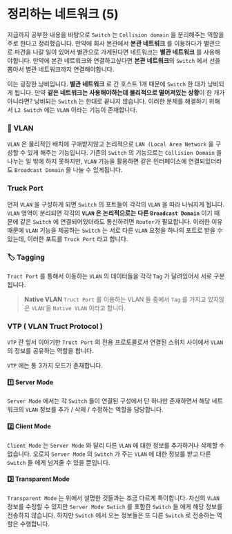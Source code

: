 # 정리하는 네트워크 (5)

지금까지 공부한 내용을 바탕으로 `Switch` 는 `Collision domain` 을 분리해주는 역할을 주로 한다고 정리했습니다. 만약에 회사 본관에서 **본관 네트워크** 를 이용하다가 별관으로 파견을 나갈 일이 있어서 별관으로 가게된다면
네트워크는 **별관 네트워크** 를 사용해야합니다. 만약에 본관 네트워크와 연결하고싶다면 **본관 네트워크**의 `Switch` 에서 선을 뽑아서 별관 네트워크까지 연결해야합니다. 

이는 굉장한 낭비입니다. **별관 네트워크** 로 간 호스트 1개 때문에 `Switch` 한 대가 낭비되게 됩니다.
만약 **같은 네트워크는 사용해야하는데 물리적으로 떨어져있는 상황**이 한 개가 아니라면? 낭비되는 `Switch` 는 한대로 끝나지 않습니다. 이러한 문제를 해결하기 위해서 `L2 Switch` 에는 `VLAN` 이라는 기능이 존재합니다.

### 🔌 VLAN

`VLAN` 은 물리적인 배치에 구애받지않고 논리적으로 `LAN (Local Area Network` 을 구성할 수 있게 해주는 기능입니다.  기존의 `Switch` 의 기능으로는 `Collision Domain` 을 나누는 일 밖에 하지 못하지만, `VLAN` 기능을 활용하면 같은 인터페이스에 연결되있더라도 `Broadcast Domain` 을 나눌 수 있게됩니다.

### Truck Port
먼저 `VLAN` 을 구성하게 되면 `Switch` 의  포트들이 각각의 `VLAN` 을 따라 나눠지게 됩니다. 
`VLAN` 영역이 분리되면 각각의 **`VLAN` 은 논리적으로는 다른 `Broadcast Domain`** 이기 때문에 같은 `Switch` 에 연결되어있더라도 통신하려면 `Router`가 필요합니다.  이러한 이유 때문에 `VLAN` 기능을 제공하는 `Switch` 는 서로 다른 `VLAN` 요청을 하나의 포트로 받을 수 있는데, 이러한 포트를 `Truck Port` 라고 합니다.

### :label: Tagging
`Truct Port` 를 통해서 이동하는 `VLAN` 의 데이터들을 각각 `Tag` 가 달려있어서 서로 구분됩니다.
> **Native VLAN**
> `Truct Port` 를 이용하는 VLAN 들 중에서 `Tag` 를 가지고 있지않은 `VLAN` 을 `Native VLAN` 이라고 합니다. 

### VTP ( VLAN Truct Protocol )
`VTP` 란 앞서 이야기한 `Truct Port` 의 전용 프로토콜로서 연결된 스위치 사이에서 `VLAN` 의 정보를 공유하는 역할을 합니다.

`VTP` 에는 통 3가지 모드가 존재합니다.

#### :one: Server Mode
`Server Mode` 에서는 각 `Switch` 들이 연결된 구성에서 단 하나만 존재하면서 해당 네트워크의 `VLAN` 정보를 추가 / 삭제 / 수정하는 역할을 담당합니다.
#### :two: Client Mode
`Client Mode` 는 `Server Mode` 와 달리 다른 `VLAN` 에 대한 정보를 추가하거나 삭제할 수 없습니다.  오로지 `Server Mode` 의 `Switch` 가 주는 `VLAN` 에 대한 정보를 받고 다른 `Switch` 들 에게 넘겨줄 수 있을 뿐입니다.
#### :three: Transparent Mode
`Transparent Mode` 는 위에서 설명한 것들과는 조금 다르게 특이합니다. 
자신의 `VLAN` 정보를 수정할 수 있지만 `Server Mode Swtich` 를 포함한  `Switch` 들 에게 해당 정보를 전송하지 않습니다. 하지만 `Switch` 에서 오는 정보들은 또 다른 `Switch` 로 전송하는 역할은 수행합니다.


